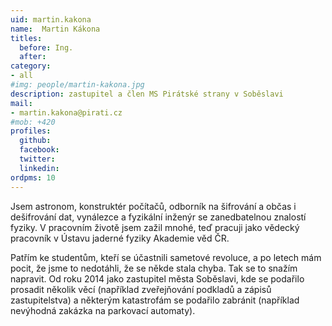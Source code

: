 ```yaml
---
uid: martin.kakona
name:  Martin Kákona
titles:
  before: Ing.
  after:
category:
- all
#img: people/martin-kakona.jpg
description: zastupitel a člen MS Pirátské strany v Soběslavi
mail:
- martin.kakona@pirati.cz
#mob: +420
profiles:
  github:
  facebook:				
  twitter:
  linkedin:
ordpms: 10 
---
```


Jsem astronom, konstruktér počítačů, odborník na šifrování a občas i dešifrování dat, vynálezce a fyzikální inženýr se zanedbatelnou znalostí fyziky. V pracovním životě jsem zažil mnohé, teď pracuji jako vědecký pracovník v Ústavu jaderné fyziky Akademie věd ČR.

Patřím ke studentům, kteří se účastnili sametové revoluce, a po letech mám pocit, že jsme to nedotáhli, že se někde stala chyba. Tak se to snažím napravit. Od roku 2014 jako zastupitel města Soběslavi, kde se podařilo prosadit několik věcí (například zveřejňování podkladů a zápisů zastupitelstva) a některým katastrofám se podařilo zabránit (například nevýhodná zakázka na parkovací automaty).
